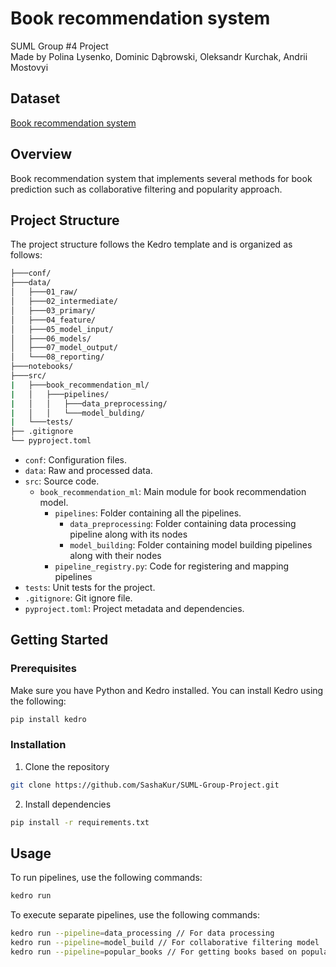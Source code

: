 # Book recommendation system
SUML Group #4 Project \
Made by Polina Lysenko, Dominic Dąbrowski, Oleksandr Kurchak, Andrii Mostovyi

## Dataset
[Book recommendation system](https://www.kaggle.com/code/midouazerty/book-recommendation-system-with-machine-learning)

## Overview

Book recommendation system that implements several methods for book prediction such as collaborative filtering and popularity approach.

## Project Structure

The project structure follows the Kedro template and is organized as follows:

```bash
├───conf/
├───data/
│   ├───01_raw/
│   ├───02_intermediate/
│   ├───03_primary/
│   ├───04_feature/
│   ├───05_model_input/
│   ├───06_models/
│   ├───07_model_output/
│   └───08_reporting/
├───notebooks/
├───src/
|   ├───book_recommendation_ml/
|   │   ├───pipelines/
|   │   │   ├───data_preprocessing/
|   │   │   └───model_bulding/
|   └───tests/
├── .gitignore
└── pyproject.toml
```

- `conf`: Configuration files.
- `data`: Raw and processed data.
- `src`: Source code.
  - `book_recommendation_ml`: Main module for book recommendation model.
    - `pipelines`: Folder containing all the pipelines.
        - `data_preprocessing`: Folder containing data processing pipeline along with its nodes
        - `model_building`: Folder containing model building pipelines along with their nodes
    - `pipeline_registry.py`: Code for registering and mapping pipelines
- `tests`: Unit tests for the project.
- `.gitignore`: Git ignore file.
- `pyproject.toml`: Project metadata and dependencies.

## Getting Started

### Prerequisites

Make sure you have Python and Kedro installed. You can install Kedro using the following:

```bash
pip install kedro
```
### Installation

1. Clone the repository
```bash
git clone https://github.com/SashaKur/SUML-Group-Project.git
```
2. Install dependencies
```bash
pip install -r requirements.txt
```

## Usage

To run pipelines, use the following commands:
```bash
kedro run
```
To execute separate pipelines, use the following commands:
```bash
kedro run --pipeline=data_processing // For data processing
kedro run --pipeline=model_build // For collaborative filtering model
kedro run --pipeline=popular_books // For getting books based on popularity
```
